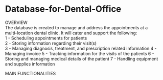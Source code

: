 # Database-for-Dental-Office


OVERVIEW  	
The database is created to manage and address the appointments at a multi-location dental clinic. It will cater and support the following:  
1 - Scheduling appointments for patients  
2 - Storing information regarding their visit(s)  
3 - Managing diagnosis, treatment, and prescription related information
4 - Managing invoice
5 - Tracking information for the visits of the patients
6 - Storing and managing medical details of the patient
7 - Handling equipment and supplies information


MAIN FUNCTIONALITIES


